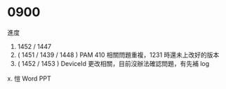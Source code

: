 # 0900

進度

1. 1452 / 1447
2. ( 1451 / 1439 / 1448 ) PAM 410 相關問題重複，1231 時還未上改好的版本
3. ( 1452 / 1453 ) DeviceId 更改相關，目前沒辦法確認問題，有先補 log

x. 愷 Word PPT
